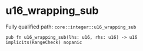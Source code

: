# u16_wrapping_sub

Fully qualified path: `core::integer::u16_wrapping_sub`

<pre><code class="language-rust">pub fn u16_wrapping_sub(lhs: u16, rhs: u16) -&gt; u16 implicits(RangeCheck) nopanic</code></pre>


